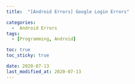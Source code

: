 ```yaml
---
title:  "[Android Errors] Google Login Errors" 

categories:
  -  Android Errors
tags:
  - [Programming, Android]

toc: true
toc_sticky: true

date: 2020-07-13
last_modified_at: 2020-07-13
---
```


